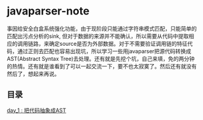 # javaparser-note

事因给安全白盒系统强化功能，由于现阶段只能通过字符串模式匹配，只能简单的匹配出污点分析的sink, 但对于数据的来源并不能确认，所以需要从代码中提取相应的调用链路，来确定source是否为外部数据。对于不需要验证调用链的特征代码，通过正则去匹配也容易出现坑，所以学习一些用javaparser把源代码转换成AST(Abstract Syntax Tree)去处理。还有就是先挖个坑，自己来填，免的两分钟的热情。还有就是谁看到了可以一起交流一下，要不也太寂寞了。然后还有就没有然后了，想起来再说。

## 目录
[day_1 : 把代码抽象成AST](./day_1.md)
